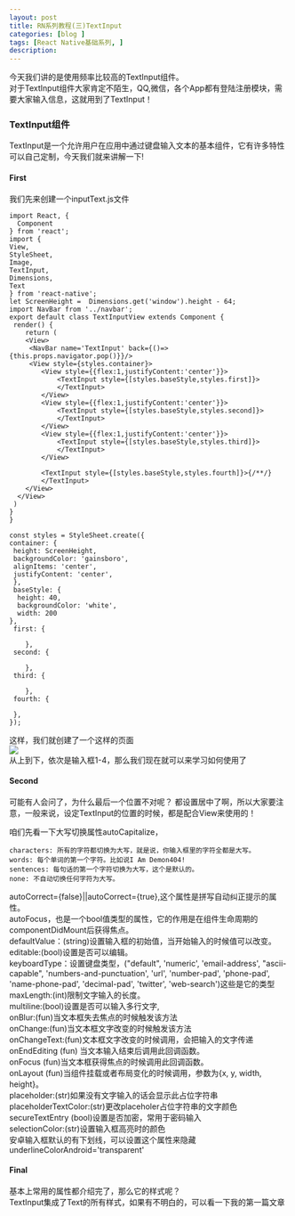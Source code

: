 ```yaml
---
layout: post
title: RN系列教程(三)TextInput
categories: [blog ]
tags: [React Native基础系列, ]
description: 
---  
```


今天我们讲的是使用频率比较高的TextInput组件。  
对于TextInput组件大家肯定不陌生，QQ,微信，各个App都有登陆注册模块，需要大家输入信息，这就用到了TextInput！  

###   TextInput组件  

TextInput是一个允许用户在应用中通过键盘输入文本的基本组件，它有许多特性可以自己定制，今天我们就来讲解一下!  
####	First  
我们先来创建一个inputText.js文件   
	 
	import React, {
  	  Component
	} from 'react';
	import {
  	View,
  	StyleSheet,
  	Image,
  	TextInput,
  	Dimensions,
  	Text
	} from 'react-native';
	let ScreenHeight = 	Dimensions.get('window').height - 64;
	import NavBar from '../navbar';
	export default class TextInputView extends Component {
 	 render() {
    	return (
      	<View>
       	 <NavBar name='TextInput' back={()=>{this.props.navigator.pop()}}/>
       	 <View style={styles.container}>
          	<View style={{flex:1,justifyContent:'center'}}>
           		<TextInput style={[styles.baseStyle,styles.first]}>
           		</TextInput>
          	</View>
          	<View style={{flex:1,justifyContent:'center'}}>
            	<TextInput style={[styles.baseStyle,styles.second]}>
           		</TextInput>
          	</View>
          	<View style={{flex:1,justifyContent:'center'}}>
           		<TextInput style={[styles.baseStyle,styles.third]}>
            	</TextInput>
          	</View>

            <TextInput style={[styles.baseStyle,styles.fourth]}>{/**/}
            </TextInput>
        </View>
      </View>
   	 )
  	}
	}

	const styles = StyleSheet.create({
  	container: {
   	 height: ScreenHeight,
   	 backgroundColor: 'gainsboro',
   	 alignItems: 'center',
   	 justifyContent: 'center',
 	 },
 	 baseStyle: {
  	  height: 40,
  	  backgroundColor: 'white',
  	  width: 200
  	},
 	 first: {
		
 	 	},
 	 second: {
			
 	 	},
 	 third: {
		
  	 	},
  	 fourth: {
	
  	 },
	});
	
这样，我们就创建了一个这样的页面  
![](http://upload-images.jianshu.io/upload_images/2781235-3ce0f8e5f73960bc.png?imageMogr2/auto-orient/strip%7CimageView2/2/w/1240)  
从上到下，依次是输入框1-4，那么我们现在就可以来学习如何使用了  

####	Second  
可能有人会问了，为什么最后一个位置不对呢？
都设置居中了啊，所以大家要注意，一般来说，设定TextInput的位置的时候，都是配合View来使用的！  

咱们先看一下大写切换属性autoCapitalize，   
 
	characters: 所有的字符都切换为大写，就是说，你输入框里的字符全都是大写。  
	words: 每个单词的第一个字符。比如说I Am Demon404!  
	sentences: 每句话的第一个字符切换为大写，这个是默认的。  
	none: 不自动切换任何字符为大写。    
autoCorrect={false}||autoCorrect={true},这个属性是拼写自动纠正提示的属性。  
autoFocus，也是一个bool值类型的属性，它的作用是在组件生命周期的componentDidMount后获得焦点。  
defaultValue：(string)设置输入框的初始值，当开始输入的时候值可以改变。  
editable:(bool)设置是否可以编辑。  
keyboardType：设置键盘类型，("default", 'numeric', 'email-address', "ascii-capable", 'numbers-and-punctuation', 'url', 'number-pad', 'phone-pad', 'name-phone-pad', 'decimal-pad', 'twitter', 'web-search')这些是它的类型  
maxLength:(int)限制文字输入的长度。    
multiline:(bool)设置是否可以输入多行文字,  
onBlur:(fun)当文本框失去焦点的时候触发该方法  
onChange:(fun)当文本框文字改变的时候触发该方法  
onChangeText:(fun)文本框文字改变的时候调用，会把输入的文字传递    
onEndEditing (fun) 当文本输入结束后调用此回调函数。  
onFocus (fun)当文本框获得焦点的时候调用此回调函数。  
onLayout (fun)当组件挂载或者布局变化的时候调用，参数为{x, y, width, height}。  
placeholder:(str)如果没有文字输入的话会显示此占位字符串  
placeholderTextColor:(str)更改placeholer占位字符串的文字颜色  
secureTextEntry (bool)设置是否加密，常用于密码输入  
selectionColor:(str)设置输入框高亮时的颜色  
安卓输入框默认的有下划线，可以设置这个属性来隐藏  
underlineColorAndroid='transparent'   
####	Final 
基本上常用的属性都介绍完了，那么它的样式呢？  
TextInput集成了Text的所有样式，如果有不明白的，可以看一下我的第一篇文章  




  

	
		
